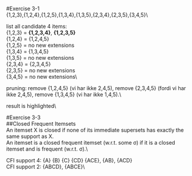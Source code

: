 #Exercise 3-1\
{1,2,3},{1,2,4},{1,2,5},{1,3,4},{1,3,5},{2,3,4},{2,3,5},{3,4,5}\

list all candidate 4 items:\
{1,2,3} = **{1,2,3,4}**, **{1,2,3,5}**\
{1,2,4} = {1,2,4,5}\
{1,2,5} = no new extensions\
{1,3,4} = {1,3,4,5}\
{1,3,5} = no new extensions\
{2,3,4} = {2,3,4,5}\
{2,3,5} = no new extensions\
{3,4,5} = no new extensions\

pruning: remove {1,2,4,5} (vi har ikke 2,4,5), remove {2,3,4,5} (fordi vi har ikke 2,4,5), remove {1,3,4,5} (vi har ikke 1,4,5).\

result is highlighted\

#Exercise 3-3\
##Closed Frequent Itemsets\
An itemset X is closed if none of its
immediate supersets has exactly the same support as
X.\
An itemset is a closed frequent
itemset (w.r.t. some σ) if it is a closed itemset and is
frequent (w.r.t. σ).\

CFI support 4: {A} {B} {C} {CD} {ACE}, {AB}, {ACD}\
CFI support 2: {ABCD}, {ABCE}\
